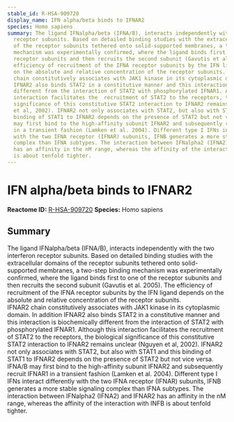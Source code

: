 ```yaml
---
stable_id: R-HSA-909720
display_name: IFN alpha/beta binds to IFNAR2
species: Homo sapiens
summary: The ligand IFNalpha/beta (IFNA/B), interacts independently with the two interferon
  receptor subunits. Based on detailed binding studies with the extracellular domains
  of the receptor subunits tethered onto solid-supported membranes, a two-step binding
  mechanism was experimentally confirmed, where the ligand binds first to one of the
  receptor subunits and then recruits the second subunit (Gavutis et al. 2005). The
  efficiency of recruitment of the IFNA receptor subunits by the IFN ligand depends
  on the absolute and relative concentration of the receptor subunits. <br>IFNAR2
  chain constitutively associates with JAK1 kinase in its cytoplasmic domain. In addition
  IFNAR2 also binds STAT2 in a constitutive manner and this interaction is biochemically
  different from the interaction of STAT2 with phosphorylated IFNAR1. Although this
  interaction facilitates the  recruitment of STAT2 to the receptors, the biological
  significance of this constitutive STAT2 interaction to IFNAR2 remains unclear (Nguyen
  et al, 2002). IFNAR2 not only associates with STAT2, but also with STAT1 and this
  binding of STAT1 to IFNAR2 depends on the presence of STAT2 but not vice versa.<br>IFNA/B
  may first bind to the high-affinity subunit IFNAR2 and subsequently recruit IFNAR1
  in a transient fashion (Lamken et al. 2004). Different type I IFNs interact differently
  with the two IFNA receptor (IFNAR) subunits, IFNB generates a more stable signaling
  complex than IFNA subtypes. The interaction between IFNalpha2 (IFNA2) and IFNAR2
  has an affinity in the nM range, whereas the affinity of the interaction with INFB
  is about tenfold tighter.
---
```


# IFN alpha/beta binds to IFNAR2
**Reactome ID:** [R-HSA-909720](https://reactome.org/content/detail/R-HSA-909720)
**Species:** Homo sapiens

## Summary

The ligand IFNalpha/beta (IFNA/B), interacts independently with the two interferon receptor subunits. Based on detailed binding studies with the extracellular domains of the receptor subunits tethered onto solid-supported membranes, a two-step binding mechanism was experimentally confirmed, where the ligand binds first to one of the receptor subunits and then recruits the second subunit (Gavutis et al. 2005). The efficiency of recruitment of the IFNA receptor subunits by the IFN ligand depends on the absolute and relative concentration of the receptor subunits. <br>IFNAR2 chain constitutively associates with JAK1 kinase in its cytoplasmic domain. In addition IFNAR2 also binds STAT2 in a constitutive manner and this interaction is biochemically different from the interaction of STAT2 with phosphorylated IFNAR1. Although this interaction facilitates the  recruitment of STAT2 to the receptors, the biological significance of this constitutive STAT2 interaction to IFNAR2 remains unclear (Nguyen et al, 2002). IFNAR2 not only associates with STAT2, but also with STAT1 and this binding of STAT1 to IFNAR2 depends on the presence of STAT2 but not vice versa.<br>IFNA/B may first bind to the high-affinity subunit IFNAR2 and subsequently recruit IFNAR1 in a transient fashion (Lamken et al. 2004). Different type I IFNs interact differently with the two IFNA receptor (IFNAR) subunits, IFNB generates a more stable signaling complex than IFNA subtypes. The interaction between IFNalpha2 (IFNA2) and IFNAR2 has an affinity in the nM range, whereas the affinity of the interaction with INFB is about tenfold tighter.
